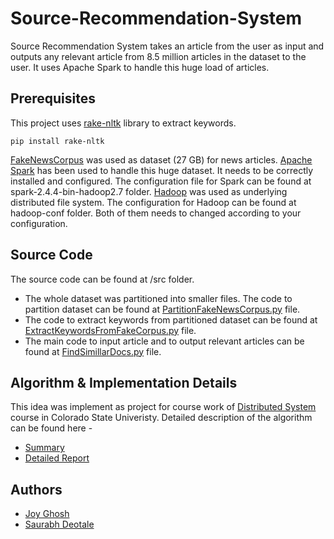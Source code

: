 # Source-Recommendation-System
Source Recommendation System takes an article from the user as input and outputs any relevant article from 8.5 million articles in the dataset to the user. It uses Apache Spark to handle this huge load of articles.

## Prerequisites
This project uses [rake-nltk](https://pypi.org/project/rake-nltk/) library to extract keywords.
```
pip install rake-nltk
```

[FakeNewsCorpus](https://github.com/several27/FakeNewsCorpus) was used as dataset (27 GB) for news articles. [Apache Spark](https://spark.apache.org/) has been used to handle this huge dataset. It needs to be correctly installed and configured. The configuration file for Spark can be found at spark-2.4.4-bin-hadoop2.7 folder. [Hadoop](https://hadoop.apache.org/) was used as underlying distributed file system. The configuration for Hadoop can be found at hadoop-conf folder. Both of them needs to changed according to your configuration.


## Source Code
The source code can be found at /src folder. 
* The whole dataset was partitioned into smaller files. The code to partition dataset can be found at [PartitionFakeNewsCorpus.py](src/PartitionFakeNewsCorpus.py) file.
* The code to extract keywords from partitioned dataset can be found at [ExtractKeywordsFromFakeCorpus.py](src/ExtractKeywordsFromFakeCorpus.py) file.
* The main code to input article and to output relevant articles can be found at [FindSimillarDocs.py](src/FindSimillarDocs.py) file.

## Algorithm & Implementation Details
This idea was implement as project for course work of [Distributed System](https://www.cs.colostate.edu/~cs555/) course in Colorado State Univeristy. 
Detailed description of the algorithm can be found here - 
* [Summary](docs/Source-Recommendation-System_Summary.pdf)
* [Detailed Report](docs/Source-Recommendation-System_Report.pdf)

## Authors
* [Joy Ghosh](https://www.ijoyghosh.com)
* [Saurabh Deotale](https://github.com/sd-26)
